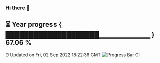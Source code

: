 ### Hi there 👋
⏳ Year progress { ████████████████████▁▁▁▁▁▁▁▁▁▁ } 67.06 %
---
⏰ Updated on Fri, 02 Sep 2022 18:22:36 GMT
![Progress Bar CI](https://github.com/liununu/liununu/workflows/Progress%20Bar%20CI/badge.svg)

